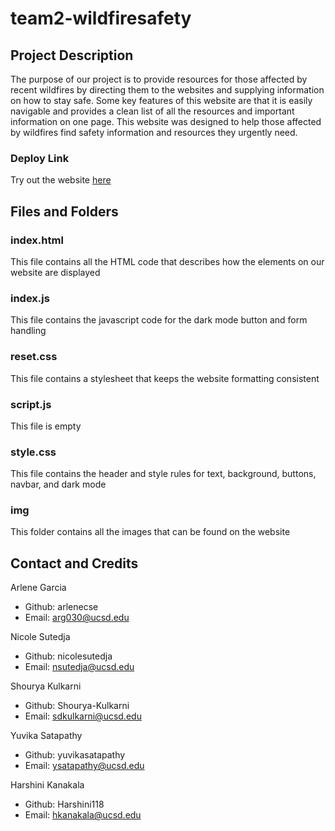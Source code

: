 # team2-wildfiresafety 

## Project Description
The purpose of our project is to provide resources for those affected by recent wildfires by directing them to the websites and supplying information on how to stay safe. Some key features of this website are that it is easily navigable and provides a clean list of all the resources and important information on one page. This website was designed to help those affected by wildfires find safety information and resources they urgently need.

### Deploy Link
Try out the website [here](https://arlenecse.github.io/team2-wildfiresafety/)

## Files and Folders
### index.html
This file contains all the HTML code that describes how the elements on our website are displayed
### index.js
This file contains the javascript code for the dark mode button and form handling
### reset.css
This file contains a stylesheet that keeps the website formatting consistent
### script.js
This file is empty
### style.css
This file contains the header and style rules for text, background, buttons, navbar, and dark mode 
### img
This folder contains all the images that can be found on the website

## Contact and Credits
Arlene Garcia
- Github: arlenecse
- Email: arg030@ucsd.edu
  
Nicole Sutedja
- Github: nicolesutedja
- Email: nsutedja@ucsd.edu
  
Shourya Kulkarni
- Github: Shourya-Kulkarni
- Email: sdkulkarni@ucsd.edu
  
Yuvika Satapathy
- Github: yuvikasatapathy
- Email: ysatapathy@ucsd.edu
  
Harshini Kanakala
- Github: Harshini118
- Email: hkanakala@ucsd.edu
  
